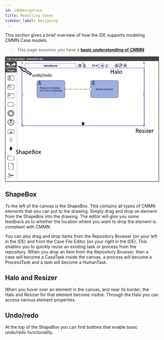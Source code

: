```yaml
---
id: ideDesignCase
title: Modelling Cases
sidebar_label: Designing
---
```


This section gives a brief overview of how the IDE supports modeling CMMN Case models.

> This page assumes you have a [**basic understanding of CMMN**](cmmnIntro)

<p align="center" style="border:1px solid black">
  <img src="assets/ide/casemodel.png">
</p>

## ShapeBox
To the left of the canvas is the ShapeBox. This contains all types of CMMN elements that you can put to the drawing.
Simply drag and drop an element from the ShapeBox into the drawing. The editor will give you some feedback as to whether the location where you want to drop the element is compliant with CMMN.

You can also drag and drop items from the Repository Browser (on your left in the IDE) and from the Case File Editor (on your right in the IDE).
This enables you to quickly reuse an existing task or process from the repository. When you drop an item from the Repository Browser, then a case will become a CaseTask inside the canvas, a process will become a ProcessTask and a task will become a HumanTask.

## Halo and Resizer
When you hover over an element in the canvas, and near its border, the Halo and Resizer for that element become visible. Through the Halo you can access various element properties.

## Undo/redo
At the top of the ShapeBox you can find buttons that enable basic undo/redo functionality.